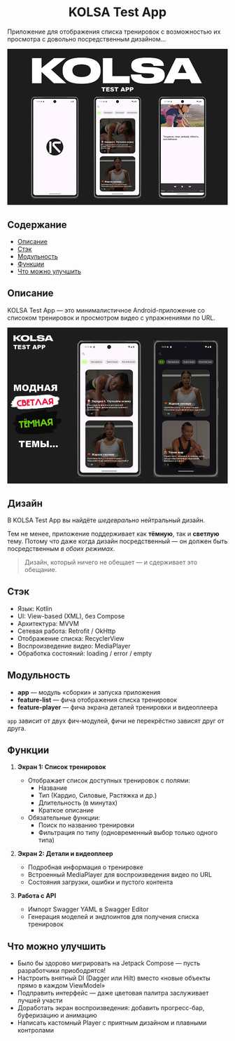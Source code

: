 <h1 align="center">KOLSA Test App</h1>

Приложение для отображения списка тренировок с возможностью их просмотра с довольно посредственным дизайном...

![Main](./about_images/kolsa_img_1.jpg)

## Содержание

- [Описание](#описание)
- [Стэк](#стэк)
- [Модульность](#модульность)
- [Функции](#функции)
- [Что можно улучшить](#что-можно-улучшить)

## Описание

KOLSA Test App — это минималистичное Android-приложение со списоком тренировок и просмотром видео с упражнениями по URL.

![Дизайн](./about_images/kolsa_img_2.jpg)
## Дизайн

В KOLSA Test App вы найдёте *шедеврально* нейтральный дизайн. 

Тем не менее, приложение поддерживает как **тёмную**, так и **светлую** тему. Потому что даже когда дизайн посредственный — он должен быть посредственным *в обоих режимах*.
> Дизайн, который ничего не обещает — и сдерживает это обещание.

## Стэк

- Язык: Kotlin
- UI: View-based (XML), без Compose
- Архитектура: MVVM
- Сетевая работа: Retrofit / OkHttp
- Отображение списка: RecyclerView
- Воспроизведение видео: MediaPlayer
- Обработка состояний: loading / error / empty

## Модульность

- **app** — модуль «сборки» и запуска приложения
- **feature-list** — фича отображения списка тренировок
- **feature-player** — фича экрана деталей тренировки и видеоплеера

`app` зависит от двух фич-модулей, фичи не перекрёстно зависят друг от друга.

## Функции

1. **Экран 1: Список тренировок**
    - Отображает список доступных тренировок с полями:
        - Название
        - Тип (Кардио, Силовые, Растяжка и др.)
        - Длительность (в минутах)
        - Краткое описание
    - Обязательные функции:
        - Поиск по названию тренировки
        - Фильтрация по типу (одновременный выбор только одного типа)

2. **Экран 2: Детали и видеоплеер**
    - Подробная информация о тренировке
    - Встроенный MediaPlayer для воспроизведения видео по URL
    - Состояния загрузки, ошибки и пустого контента

3. **Работа с API**
    - Импорт Swagger YAML в Swagger Editor
    - Генерация моделей и эндпоинтов для получения списка тренировок

## Что можно улучшить

- Было бы здорово мигрировать на Jetpack Compose — пусть разработчики приободрятся!
- Настроить внятный DI (Dagger или Hilt) вместо «новые объекты прямо в каждом ViewModel»
- Подправить интерфейс — даже цветовая палитра заслуживает лучшей участи
- Доработать экран воспроизведения: добавить прогресс-бар, буферизацию и анимацию
- Написать кастомный Player с приятным дизайном и плавными контролами 